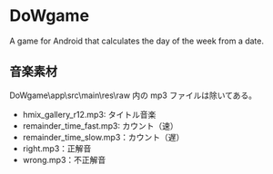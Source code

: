 # DoWgame
A game for Android that calculates the day of the week from a date.

## 音楽素材
DoWgame\app\src\main\res\raw 内の mp3 ファイルは除いてある。
- hmix_gallery_r12.mp3: タイトル音楽
- remainder_time_fast.mp3: カウント（速）
- remainder_time_slow.mp3：カウント（遅）
- right.mp3：正解音
- wrong.mp3：不正解音
